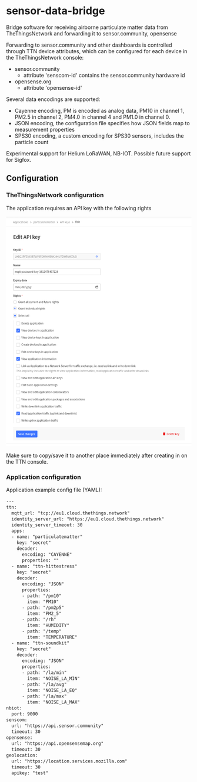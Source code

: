 # sensor-data-bridge
Bridge software for receiving airborne particulate matter data from TheThingsNetwork
and forwarding it to sensor.community, opensense

Forwarding to sensor.community and other dashboards is controlled through TTN device attributes,
which can be configured for each device in the TheThingsNetwork console: 
* sensor.community
  *   attribute 'senscom-id' contains the sensor.community hardware id
* opensense.org
  *   attribute 'opensense-id'

Several data encodings are supported:
* Cayenne encoding, PM is encoded as analog data, PM10 in channel 1, PM2.5 in channel 2, PM4.0 in channel 4 and PM1.0 in channel 0.
* JSON encoding, the configuration file specifies how JSON fields map to measurement properties
* SPS30 encoding, a custom encoding for SPS30 sensors, includes the particle count

Experimental support for Helium LoRaWAN, NB-IOT. Possible future support for Sigfox.

## Configuration

### TheThingsNetwork configuration
The application requires an API key with the following rights

![TTN API key](ttn-api-key.png)

Make sure to copy/save it to another place immediately after creating in on the TTN console.

### Application configuration
Application example config file (YAML):

~~~~
---
ttn:
  mqtt_url: "tcp://eu1.cloud.thethings.network"
  identity_server_url: "https://eu1.cloud.thethings.network"
  identity_server_timeout: 30
  apps:
  - name: "particulatematter"
    key: "secret"
    decoder:
      encoding: "CAYENNE"
      properties: ""
  - name: "ttn-hittestress"
    key: "secret"
    decoder:
      encoding: "JSON"
      properties:
      - path: "/pm10"
        item: "PM10"
      - path: "/pm2p5"
        item: "PM2_5"
      - path: "/rh"
        item: "HUMIDITY"
      - path: "/temp"
        item: "TEMPERATURE"
  - name: "ttn-soundkit"
    key: "secret"
    decoder:
      encoding: "JSON"
      properties:
      - path: "/la/min"
        item: "NOISE_LA_MIN"
      - path: "/la/avg"
        item: "NOISE_LA_EQ"
      - path: "/la/max"
        item: "NOISE_LA_MAX"
nbiot:
  port: 9000
senscom:
  url: "https://api.sensor.community"
  timeout: 30
opensense:
  url: "https://api.opensensemap.org"
  timeout: 30
geolocation:
  url: "https://location.services.mozilla.com"
  timeout: 30
  apikey: "test"
~~~~
